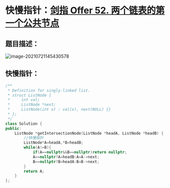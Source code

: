 # 快慢指针：[剑指 Offer 52. 两个链表的第一个公共节点](https://leetcode-cn.com/problems/liang-ge-lian-biao-de-di-yi-ge-gong-gong-jie-dian-lcof/)

## 题目描述：

![image-20210721145430578](C:\Users\西安交通大学2193613091sxm\AppData\Roaming\Typora\typora-user-images\image-20210721145430578.png)

## 快慢指针：

```c++
/**
 * Definition for singly-linked list.
 * struct ListNode {
 *     int val;
 *     ListNode *next;
 *     ListNode(int x) : val(x), next(NULL) {}
 * };
 */
class Solution {
public:
    ListNode *getIntersectionNode(ListNode *headA, ListNode *headB) {
        //快慢指针
        ListNode*A=headA,*B=headB;
        while(A!=B){
            if(A==nullptr&&B==nullptr)return nullptr;
            A==nullptr?A=headB:A=A->next;
            B==nullptr?B=headA:B=B->next;
        }
        return A;
    }
};
```

